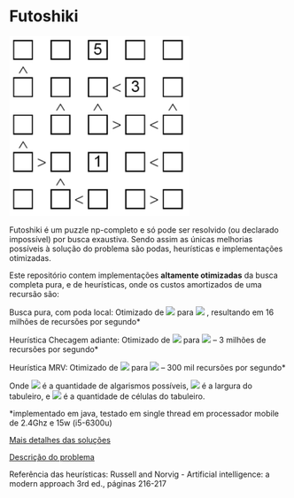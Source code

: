 # Futoshiki

![Futoshiki](board.PNG)

Futoshiki é um puzzle np-completo e só pode ser resolvido (ou declarado impossível) por busca exaustiva. Sendo assim as únicas melhorias possíveis à solução do problema são podas, heurísticas e implementações otimizadas.
  
Este repositório contem implementações **altamente otimizadas** da busca completa pura, e de heurísticas, onde os custos amortizados de uma recursão são:

Busca pura, com poda local: Otimizado de 
<img src="https://render.githubusercontent.com/render/math?math=O(n)">
para 
<img src="https://render.githubusercontent.com/render/math?math=O(1)">
, resultando em 16 milhões de recursões por segundo*

Heurística Checagem adiante: Otimizado de 
<img src="https://render.githubusercontent.com/render/math?math=O\left(d^2\times c\right)">
para 
<img src="https://render.githubusercontent.com/render/math?math=O(d)">
– 3 milhões de recursões por segundo*

Heurística MRV: Otimizado de 
<img src="https://render.githubusercontent.com/render/math?math=O\left(n\times d\times c\right)">
para 
<img src="https://render.githubusercontent.com/render/math?math=O(n)">
– 300 mil recursões por segundo*

Onde <img src="https://render.githubusercontent.com/render/math?math=c"> é a quantidade de algarismos possíveis, 
<img src="https://render.githubusercontent.com/render/math?math=d"> é a largura do tabuleiro, e 
<img src="https://render.githubusercontent.com/render/math?math=n=d^2">
é a quantidade de células do tabuleiro.

*implementado em java, testado em single thread em processador mobile de 2.4Ghz e 15w (i5-6300u)

[Mais detalhes das soluções](relatorio-cezanne.pdf)

[Descrição do problema](Futoshiki.pdf)


Referência das heurísticas: Russell and Norvig - Artificial intelligence: a modern approach 3rd ed., páginas 216-217
